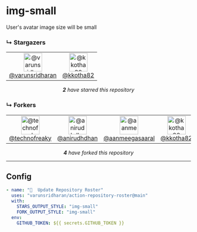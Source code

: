 # img-small
User's avatar image size will be small

### ↳ Stargazers

<!-- REPOSITORY_STARS:START -->
<table><tbody><tr><td align="center"><a href="https://github.com/varunsridharan" rel="nofollow"><img src="https://avatars1.githubusercontent.com/u/1884287?v=4" alt="@varunsridharan" style="max-width:100%;" width="50px;"><br/>@varunsridharan</a> </td><td align="center"><a href="https://github.com/kkotha82" rel="nofollow"><img src="https://avatars3.githubusercontent.com/u/15326217?v=4" alt="@kkotha82" style="max-width:100%;" width="50px;"><br/>@kkotha82</a> </td></tr></tbody></table><p align="center"><i><b>2</b> have starred this repository</i></p>
<!-- REPOSITORY_STARS:END -->

### ↳ Forkers

<!-- REPOSITORY_FORKS:START -->
<table><tbody><tr><td align="center"><a href="https://github.com/technofreaky" rel="nofollow"><img src="https://avatars1.githubusercontent.com/u/32121790?v=4" alt="@technofreaky" style="max-width:100%;" width="50px;"><br/>@technofreaky</a> </td><td align="center"><a href="https://github.com/anirudhdhan" rel="nofollow"><img src="https://avatars2.githubusercontent.com/u/68533015?v=4" alt="@anirudhdhan" style="max-width:100%;" width="50px;"><br/>@anirudhdhan</a> </td><td align="center"><a href="https://github.com/aanmeegasaaral" rel="nofollow"><img src="https://avatars0.githubusercontent.com/u/66984783?v=4" alt="@aanmeegasaaral" style="max-width:100%;" width="50px;"><br/>@aanmeegasaaral</a> </td><td align="center"><a href="https://github.com/kkotha82" rel="nofollow"><img src="https://avatars3.githubusercontent.com/u/15326217?v=4" alt="@kkotha82" style="max-width:100%;" width="50px;"><br/>@kkotha82</a> </td></tr></tbody></table><p align="center"><i><b>4</b> have forked this repository</i></p>
<!-- REPOSITORY_FORKS:END -->

---

## Config
   
```yml
- name: "🐔  Update Repository Roster"
  uses: "varunsridharan/action-repository-roster@main"
  with:
    STARS_OUTPUT_STYLE: "img-small"
    FORK_OUTPUT_STYLE: "img-small"
  env:
    GITHUB_TOKEN: ${{ secrets.GITHUB_TOKEN }}
```